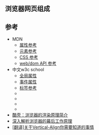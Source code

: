 
## 浏览器网页组成

## 参考

- MDN
    - [属性参考](https://developer.mozilla.org/zh-CN/docs/Web/HTML/Attributes)
    - [元素参考](https://developer.mozilla.org/zh-CN/docs/Web/HTML/Element)
    - [CSS 参考](https://developer.mozilla.org/zh-CN/docs/Web/CSS/Reference)
    - [web/dom API 参考](https://developer.mozilla.org/zh-CN/docs/Web/API)
- 中文w3c school
    - [全局属性](http://www.w3school.com.cn/tags/html_ref_standardattributes.asp)
    - [事件属性](http://www.w3school.com.cn/tags/html_ref_eventattributes.asp)
    - [标签参考](http://www.w3school.com.cn/tags/html_ref_byfunc.asp)
    - []()
    - []()
    - []()
    - []()
- [酷壳：浏览器的渲染原理简介](https://coolshell.cn/articles/9666.html)
- [深入解析浏览器的幕后工作原理](https://www.cnblogs.com/lhb25/p/how-browsers-work.html)
- [[翻译]关于Vertical-Align你需要知道的事情](https://segmentfault.com/a/1190000002668492)